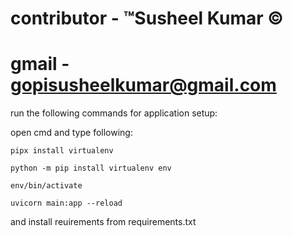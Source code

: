 # contributor - ™Susheel Kumar ©

# gmail - gopisusheelkumar@gmail.com

run the following commands for application setup:

open cmd and type following:

`pipx install virtualenv`

`python -m pip install virtualenv env`

`env/bin/activate`

`uvicorn main:app --reload`

and install reuirements from requirements.txt
